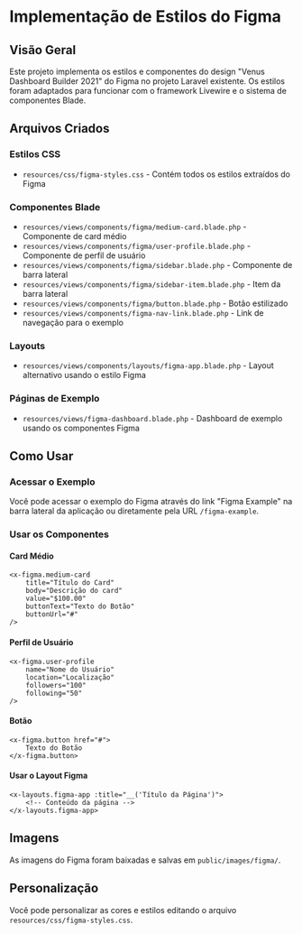 # Implementação de Estilos do Figma

## Visão Geral

Este projeto implementa os estilos e componentes do design "Venus Dashboard Builder 2021" do Figma no projeto Laravel existente. Os estilos foram adaptados para funcionar com o framework Livewire e o sistema de componentes Blade.

## Arquivos Criados

### Estilos CSS
- `resources/css/figma-styles.css` - Contém todos os estilos extraídos do Figma

### Componentes Blade
- `resources/views/components/figma/medium-card.blade.php` - Componente de card médio
- `resources/views/components/figma/user-profile.blade.php` - Componente de perfil de usuário
- `resources/views/components/figma/sidebar.blade.php` - Componente de barra lateral
- `resources/views/components/figma/sidebar-item.blade.php` - Item da barra lateral
- `resources/views/components/figma/button.blade.php` - Botão estilizado
- `resources/views/components/figma-nav-link.blade.php` - Link de navegação para o exemplo

### Layouts
- `resources/views/components/layouts/figma-app.blade.php` - Layout alternativo usando o estilo Figma

### Páginas de Exemplo
- `resources/views/figma-dashboard.blade.php` - Dashboard de exemplo usando os componentes Figma

## Como Usar

### Acessar o Exemplo
Você pode acessar o exemplo do Figma através do link "Figma Example" na barra lateral da aplicação ou diretamente pela URL `/figma-example`.

### Usar os Componentes

#### Card Médio
```blade
<x-figma.medium-card 
    title="Título do Card" 
    body="Descrição do card" 
    value="$100.00"
    buttonText="Texto do Botão"
    buttonUrl="#"
/>
```

#### Perfil de Usuário
```blade
<x-figma.user-profile 
    name="Nome do Usuário" 
    location="Localização" 
    followers="100" 
    following="50"
/>
```

#### Botão
```blade
<x-figma.button href="#">
    Texto do Botão
</x-figma.button>
```

#### Usar o Layout Figma
```blade
<x-layouts.figma-app :title="__('Título da Página')">
    <!-- Conteúdo da página -->
</x-layouts.figma-app>
```

## Imagens
As imagens do Figma foram baixadas e salvas em `public/images/figma/`.

## Personalização
Você pode personalizar as cores e estilos editando o arquivo `resources/css/figma-styles.css`.
